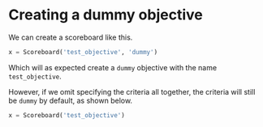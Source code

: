 # Creating a dummy objective

We can create a scoreboard like this.

```py
x = Scoreboard('test_objective', 'dummy')
```

Which will as expected create a `dummy` objective with the name `test_objective`.

However, if we omit specifying the criteria all together, the criteria will still be `dummy` by default, as shown below.

```py
x = Scoreboard('test_objective')
```